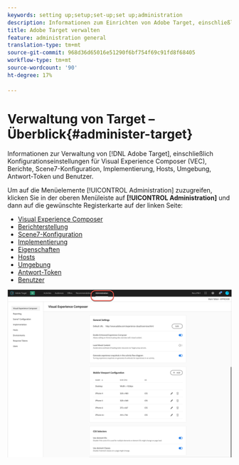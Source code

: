 ```yaml
---
keywords: setting up;setup;set-up;set up;administration
description: Informationen zum Einrichten von Adobe Target, einschließlich Voreinstellungen, Implementierung, Benutzerverwaltung, Eigenschaften, Scene7-Konfiguration, Hostverwaltung und Antwort-Token.
title: Adobe Target verwalten
feature: administration general
translation-type: tm+mt
source-git-commit: 968d36d65016e51290f6bf754f69c91fd8f68405
workflow-type: tm+mt
source-wordcount: '90'
ht-degree: 17%

---
```



# Verwaltung von Target – Überblick{#administer-target}

Informationen zur Verwaltung von [!DNL Adobe Target], einschließlich Konfigurationseinstellungen für Visual Experience Composer (VEC), Berichte, Scene7-Konfiguration, Implementierung, Hosts, Umgebung, Antwort-Token und Benutzer.

Um auf die Menüelemente [!UICONTROL Administration] zuzugreifen, klicken Sie in der oberen Menüleiste auf **[!UICONTROL Administration]** und dann auf die gewünschte Registerkarte auf der linken Seite:

* [Visual Experience Composer](/help/administrating-target/visual-experience-composer-set-up.md)
* [Berichterstellung](/help/administrating-target/reporting.md)
* [Scene7-Konfiguration](/help/administrating-target/scene7-settings.md)
* [Implementierung](/help/c-implementing-target/implementing-target.md)
* [Eigenschaften](/help/administrating-target/c-user-management/property-channel/property-channel.md)
* [Hosts](/help/administrating-target/hosts.md)
* [Umgebung](/help/administrating-target/environments.md)
* [Antwort-Token](/help/administrating-target/response-tokens.md)
* [Benutzer](/help/administrating-target/c-user-management/user-management.md)

![Adobe Target-Administrationsmenü](/help/administrating-target/assets/administration.png)